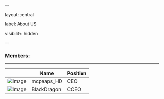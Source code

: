 --

layout: central

label: About US

visibility: hidden

--

### Members:

---

|                                                                                 | Name        | Position |
| ------------------------------------------------------------------------------- | ----------- | -------- |
| ![Image](https://comboompunktsucht.github.io/OSZIMT-repo-ITA12_aps/Logo-mahd.JPG) | mcpeaps_HD  | CEO      |
| ![Image](https://comboompunktsucht.github.io/OSZIMT-repo-ITA12_aps/Logo-BD.PNG)   | BlackDragon | CCEO     |
